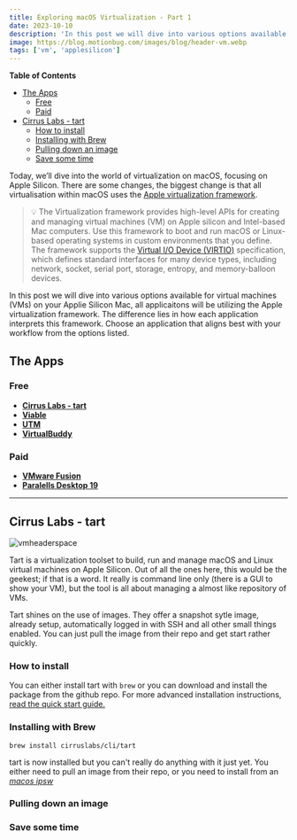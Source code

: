 ```yaml
---
title: Exploring macOS Virtualization - Part 1
date: 2023-10-10
description: 'In this post we will dive into various options available for virtual machines (VMs) on your Applie Silicon Mac'
image: https://blog.motionbug.com/images/blog/header-vm.webp
tags: ['vm', 'applesilicon']
---
```


**Table of Contents**
- [The Apps](#the-apps)
  - [Free](#free)
  - [Paid](#paid)
- [Cirrus Labs - tart](#cirrus-labs---tart)
  - [How to install](#how-to-install)
  - [Installing with Brew](#installing-with-brew)
  - [Pulling down an image](#pulling-down-an-image)
  - [Save some time](#save-some-time)


Today, we’ll dive into the world of virtualization on macOS, focusing on Apple Silicon. There are some changes, the biggest change is that all virtualisation within macOS uses the [Apple virtualization framework](https://developer.apple.com/documentation/virtualization).

> 💡 The Virtualization framework provides high-level APIs for creating
> and managing virtual machines (VM) on Apple silicon and Intel-based
> Mac computers. Use this framework to boot and run macOS or Linux-based
> operating systems in custom environments that you define. The
> framework supports the [Virtual I/O Device
> (VIRTIO)](https://docs.oasis-open.org/virtio/virtio/v1.1/csprd01/virtio-v1.1-csprd01.html)
> specification, which defines standard interfaces for many device
> types, including network, socket, serial port, storage, entropy, and
> memory-balloon devices.

In this post we will dive into various options available for virtual machines (VMs) on your Applie Silicon Mac, all applicaitons will be utilizing the Apple virtualization framework. The difference lies in how each application interprets this framework. Choose an application that aligns best with your workflow from the options listed.

## The Apps

### Free

- [**Cirrus Labs - tart**](https://tart.run/)
- [**Viable**](https://eclecticlight.co/2022/07/14/introducing-viable-to-virtualise-macos-on-apple-silicon-macs/)
- [**UTM**](https://github.com/utmapp/UTM)
- [**VirtualBuddy**](https://github.com/insidegui/VirtualBuddy#virtualbuddy)

### Paid

- [**VMware Fusion**](https://www.vmware.com/products/fusion.html)
- [**Paralells Desktop 19**](https://www.parallels.com/)

---

## Cirrus Labs - tart

![vmheaderspace](https://blog.motionbug.com/images/blog/vm-header.jpg)

Tart is a virtualization toolset to build, run and manage macOS and Linux virtual machines on Apple Silicon. Out of all the ones here, this would be the geekest; if that is a word. It really is command line only (there is a GUI to show your VM), but the tool is all about managing a almost like repository of VMs.

Tart shines on the use of images. They offer a snapshot sytle image, already setup, automatically logged in with SSH and all other small things enabled. You can just pull the image from their repo and get start rather quickly.

### How to install

You can either install tart with `brew` or you can download and install the package from the github repo. For more advanced installation instructions, [read the quick start guide.](https://tart.run/quick-start/)

### Installing with Brew

`brew install cirruslabs/cli/tart`

tart is now installed but you can't really do anything with it just yet. You either need to pull an image from their repo, or you need to install from an [*macos ipsw*](https://ipsw.me/product/Mac)

### Pulling down an image

### Save some time
